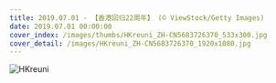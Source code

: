 ```yaml
---
title: 2019.07.01 - 【香港回归22周年】 (© ViewStock/Getty Images)
date: 2019.07.01 00:00:00
cover_index: /images/thumbs/HKreuni_ZH-CN5683726370_533x300.jpg
cover_detail: /images/HKreuni_ZH-CN5683726370_1920x1080.jpg
---
```


![HKreuni](/images/HKreuni_ZH-CN5683726370_1920x1080.jpg)
